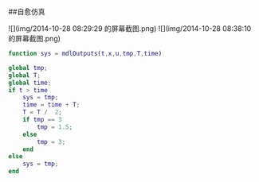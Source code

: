 ##自愈仿真

![](img/2014-10-28 08:29:29 的屏幕截图.png)
![](img/2014-10-28 08:38:10 的屏幕截图.png)

```matlab
function sys = mdlOutputs(t,x,u,tmp,T,time)

global tmp;
global T;
global time;
if t > time
    sys = tmp;
    time = time + T;
    T = T /  2;
    if tmp == 3
        tmp = 1.5;
    else
        tmp = 3;
    end
else
    sys = tmp;
end
```